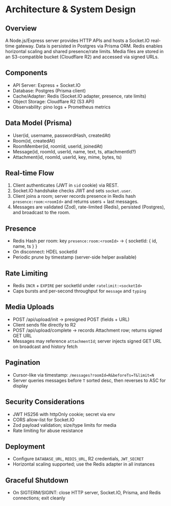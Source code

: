 # Architecture & System Design

## Overview
A Node.js/Express server provides HTTP APIs and hosts a Socket.IO real-time gateway. Data is persisted in Postgres via Prisma ORM. Redis enables horizontal scaling and shared presence/rate limits. Media files are stored in an S3-compatible bucket (Cloudflare R2) and accessed via signed URLs.

## Components
- API Server: Express + Socket.IO
- Database: Postgres (Prisma client)
- Cache/Adapter: Redis (Socket.IO adapter, presence, rate limits)
- Object Storage: Cloudflare R2 (S3 API)
- Observability: pino logs + Prometheus metrics

## Data Model (Prisma)
- User(id, username, passwordHash, createdAt)
- Room(id, createdAt)
- RoomMember(id, roomId, userId, joinedAt)
- Message(id, roomId, userId, name, text, ts, attachmentId?)
- Attachment(id, roomId, userId, key, mime, bytes, ts)

## Real-time Flow
1. Client authenticates (JWT in `sid` cookie) via REST.
2. Socket.IO handshake checks JWT and sets `socket.user`.
3. Client joins a room; server records presence in Redis hash `presence:room:<roomId>` and returns users + last messages.
4. Messages are validated (Zod), rate-limited (Redis), persisted (Postgres), and broadcast to the room.

## Presence
- Redis Hash per room: key `presence:room:<roomId>` → { socketId: { id, name, ts } }
- On disconnect: HDEL socketId
- Periodic prune by timestamp (server-side helper available)

## Rate Limiting
- Redis `INCR` + `EXPIRE` per socketId under `ratelimit:<socketId>`
- Caps bursts and per-second throughput for `message` and `typing`

## Media Uploads
- POST /api/upload/init → presigned POST (fields + URL)
- Client sends file directly to R2
- POST /api/upload/complete → records Attachment row; returns signed GET URL
- Messages may reference `attachmentId`; server injects signed GET URL on broadcast and history fetch

## Pagination
- Cursor-like via timestamp: `/messages?roomId=R&beforeTs=T&limit=N`
- Server queries messages before `T` sorted desc, then reverses to ASC for display

## Security Considerations
- JWT HS256 with httpOnly cookie; secret via env
- CORS allow-list for Socket.IO
- Zod payload validation; size/type limits for media
- Rate limiting for abuse resistance

## Deployment
- Configure `DATABASE_URL`, `REDIS_URL`, R2 credentials, `JWT_SECRET`
- Horizontal scaling supported; use the Redis adapter in all instances

## Graceful Shutdown
- On SIGTERM/SIGINT: close HTTP server, Socket.IO, Prisma, and Redis connections; exit cleanly

